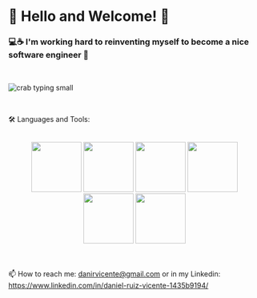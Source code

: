 # 👋 Hello and Welcome! 👋 


### 💻☕ I'm working hard to reinventing myself to become a nice software engineer 🚀 

<br />


![crab typing small](https://user-images.githubusercontent.com/94577920/174447973-93d02f5d-906b-4eda-80ee-ed36573ba0af.gif)

<br />
 

🛠 Languages and Tools:


<br />


<div align="center">
    <img style="width: 100px; height: 100px" src="https://cdn.jsdelivr.net/gh/devicons/devicon/icons/react/react-original.svg" />
    <img style="width: 100px; height: 100px" src="https://cdn.jsdelivr.net/gh/devicons/devicon/icons/vuejs/vuejs-original.svg" />
    <img style="width: 100px; height: 100px" src="https://cdn.jsdelivr.net/gh/devicons/devicon/icons/javascript/javascript-original.svg" />
    <img style="width: 100px; height: 100px" src="https://cdn.jsdelivr.net/gh/devicons/devicon/icons/nodejs/nodejs-original.svg" />
    <img style="width: 100px; height: 100px" src="https://cdn.jsdelivr.net/gh/devicons/devicon/icons/html5/html5-original.svg" />
    <img style="width: 100px; height: 100px" src="https://cdn.jsdelivr.net/gh/devicons/devicon/icons/css3/css3-original.svg" />
          
          
          
          

    
</div>

<br />
<br />


📫 How to reach me: danirvicente@gmail.com or in my Linkedin: https://www.linkedin.com/in/daniel-ruiz-vicente-1435b9194/

